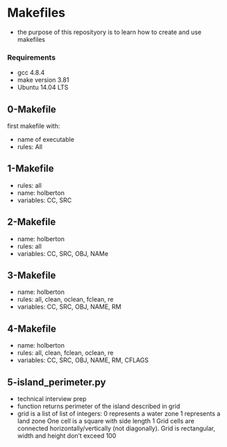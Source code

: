 # Makefiles
* the purpose of this reposityory is to learn how to create and use makefiles

### Requirements
* gcc 4.8.4
* make version 3.81
* Ubuntu 14.04 LTS

## 0-Makefile
first makefile with:
* name of executable
* rules: All

## 1-Makefile
* rules: all
* name: holberton
* variables: CC, SRC

## 2-Makefile
* name: holberton
* rules: all
* variables: CC, SRC, OBJ, NAMe

## 3-Makefile
* name: holberton
* rules: all, clean, oclean, fclean, re
* variables: CC, SRC, OBJ, NAME, RM

## 4-Makefile
* name: holberton
* rules: all, clean, fclean, oclean, re
* variables: CC, SRC, OBJ, NAME, RM, CFLAGS

## 5-island_perimeter.py
* technical interview prep
* function returns perimeter of the island described in grid
* grid is a list of list of integers:
  0 represents a water zone
  1 represents a land zone
  One cell is a square with side length 1
  Grid cells are connected horizontally/vertically (not diagonally).
  Grid is rectangular, width and height don’t exceed 100